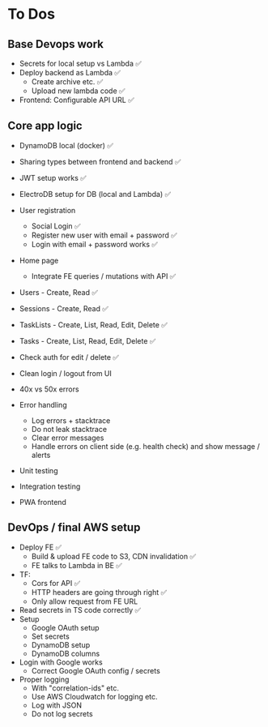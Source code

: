 # To Dos

## Base Devops work

- Secrets for local setup vs Lambda ✅
- Deploy backend as Lambda ✅
  - Create archive etc. ✅
  - Upload new lambda code ✅
- Frontend: Configurable API URL ✅

## Core app logic

- DynamoDB local (docker) ✅
- Sharing types between frontend and backend ✅
- JWT setup works ✅
- ElectroDB setup for DB (local and Lambda) ✅
- User registration
  - Social Login ✅
  - Register new user with email + password ✅
  - Login with email + password works ✅
- Home page
  - Integrate FE queries / mutations with API ✅
- Users - Create, Read ✅
- Sessions - Create, Read ✅
- TaskLists - Create, List, Read, Edit, Delete ✅
- Tasks - Create, List, Read, Edit, Delete ✅
- Check auth for edit / delete ✅

- Clean login / logout from UI
- 40x vs 50x errors
- Error handling
  - Log errors + stacktrace
  - Do not leak stacktrace
  - Clear error messages
  - Handle errors on client side (e.g. health check) and show message / alerts
- Unit testing
- Integration testing
- PWA frontend

## DevOps / final AWS setup

- Deploy FE ✅
  - Build & upload FE code to S3, CDN invalidation ✅
  - FE talks to Lambda in BE ✅
- TF:
  - Cors for API ✅
  - HTTP headers are going through right ✅
  - Only allow request from FE URL
- Read secrets in TS code correctly ✅
- Setup
  - Google OAuth setup
  - Set secrets
  - DynamoDB setup
  - DynamoDB columns
- Login with Google works
  - Correct Google OAuth config / secrets
- Proper logging
  - With "correlation-ids" etc.
  - Use AWS Cloudwatch for logging etc.
  - Log with JSON
  - Do not log secrets
